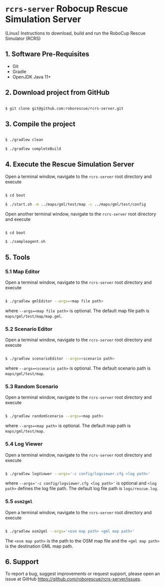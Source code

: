 # `rcrs-server` Robocup Rescue Simulation Server

(Linux) Instructions to download, build and run the RoboCup Rescue Simulator (RCRS)

## 1. Software Pre-Requisites

- Git
- Gradle
- OpenJDK Java 11+

## 2. Download project from GitHub

```bash

$ git clone git@github.com:roborescue/rcrs-server.git
```

## 3. Compile the project

```bash

$ ./gradlew clean

$ ./gradlew completeBuild
```

## 4. Execute the Rescue Simulation Server

Open a terminal window, navigate to the ```rcrs-server``` root directory and execute

```bash

$ cd boot

$ ./start.sh -m ../maps/gml/test/map -c ../maps/gml/test/config
```

Open another terminal window, navigate to the ```rcrs-server``` root directory and execute

```bash

$ cd boot

$ ./sampleagent.sh
```

## 5. Tools

### 5.1 Map Editor

Open a terminal window, navigate to the ```rcrs-server``` root directory and execute

```bash

$ ./gradlew gmlEditor --args=<map file path>
```
where ```--args=<map file path>``` is optional. The default map file path is ```maps/gml/test/map/map.gml```.

### 5.2 Scenario Editor

Open a terminal window, navigate to the ```rcrs-server``` root directory and execute

```bash

$ ./gradlew scenarioEditor --args=<scenario path>
```
where ```--args=<scenario path>``` is optional. The default scenario path is ```maps/gml/test/map```.

### 5.3 Random Scenario

Open a terminal window, navigate to the ```rcrs-server``` root directory and execute

```bash

$ ./gradlew randomScenario --args=<map path>
```
where ```--args=<map path>``` is optional. The default map path is ```maps/gml/test/map```.

### 5.4 Log Viewer

Open a terminal window, navigate to the ```rcrs-server``` root directory and execute

```bash

$ ./gradlew logViewer --args='-c config/logviewer.cfg <log path>'
```
where ```--args='-c config/logviewer.cfg <log path>'``` is optional and ```<log path>``` defines the log file path. The default log file path is ```logs/rescue.log```.

### 5.5 `osm2gml`

Open a terminal window, navigate to the ```rcrs-server``` root directory and execute

```bash

$ ./gradlew osm2gml --args='<osm map path> <gml map path>'
```
The ```<osm map path>``` is the path to the OSM map file and the ```<gml map path>``` is the destination GML map path.

## 6. Support

To report a bug, suggest improvements or request support, please open an issue at GitHub <https://github.com/roborescue/rcrs-server/issues>.
